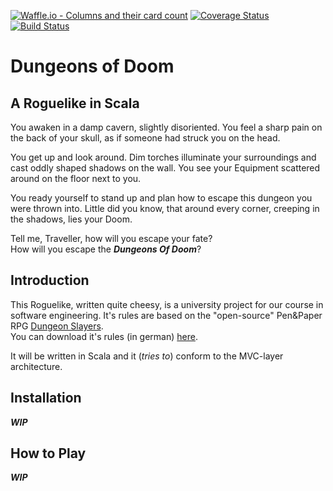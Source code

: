 [![Waffle.io - Columns and their card count](https://badge.waffle.io/StevenInacio/de.htwg.se.DungeonsOfDoom.png?columns=all)](https://waffle.io/StevenInacio/de.htwg.se.DungeonsOfDoom?utm_source=badge)
[![Coverage Status](https://coveralls.io/repos/github/StevenInacio/de.htwg.se.DungeonsOfDoom/badge.svg?branch=master)](https://coveralls.io/github/StevenInacio/de.htwg.se.DungeonsOfDoom?branch=master)[![Build Status](https://travis-ci.org/StevenInacio/de.htwg.se.DungeonsOfDoom.svg?branch=master)](https://travis-ci.org/StevenInacio/de.htwg.se.DungeonsOfDoom)

# Dungeons of Doom

## A Roguelike in Scala

You awaken in a damp cavern, slightly disoriented.
You feel a sharp pain on the back of your skull, as if someone had struck you on the head.

You get up and look around. Dim torches illuminate your surroundings and cast oddly shaped shadows on the wall. You see your Equipment scattered around on the floor next to you.

You ready yourself to stand up and plan how to escape this dungeon you were thrown into. Little did you know, that around every corner, creeping in the shadows, lies your Doom.

Tell me, Traveller, how will you escape your fate?  
How will you escape the ***Dungeons Of Doom***?

## Introduction

This Roguelike, written quite cheesy, is a university project for our course in software engineering. It's rules are based on the "open-source" Pen&Paper RPG [Dungeon Slayers](http://dungeonslayers.net/).  
You can download it's rules (in german) [here](http://dungeonslayers.net/download/Dungeonslayers4.pdf).

It will be written in Scala and it (*tries to*) conform to the MVC-layer architecture.

## Installation
***WIP***

## How to Play
***WIP***
